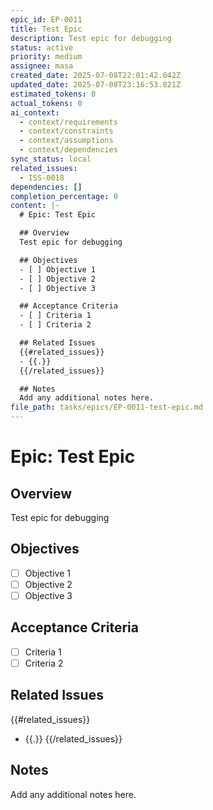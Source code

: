 ```yaml
---
epic_id: EP-0011
title: Test Epic
description: Test epic for debugging
status: active
priority: medium
assignee: masa
created_date: 2025-07-08T22:01:42.042Z
updated_date: 2025-07-08T23:16:53.821Z
estimated_tokens: 0
actual_tokens: 0
ai_context:
  - context/requirements
  - context/constraints
  - context/assumptions
  - context/dependencies
sync_status: local
related_issues:
  - ISS-0018
dependencies: []
completion_percentage: 0
content: |-
  # Epic: Test Epic

  ## Overview
  Test epic for debugging

  ## Objectives
  - [ ] Objective 1
  - [ ] Objective 2
  - [ ] Objective 3

  ## Acceptance Criteria
  - [ ] Criteria 1
  - [ ] Criteria 2

  ## Related Issues
  {{#related_issues}}
  - {{.}}
  {{/related_issues}}

  ## Notes
  Add any additional notes here.
file_path: tasks/epics/EP-0011-test-epic.md
---
```


# Epic: Test Epic

## Overview
Test epic for debugging

## Objectives
- [ ] Objective 1
- [ ] Objective 2
- [ ] Objective 3

## Acceptance Criteria
- [ ] Criteria 1
- [ ] Criteria 2

## Related Issues
{{#related_issues}}
- {{.}}
{{/related_issues}}

## Notes
Add any additional notes here.
